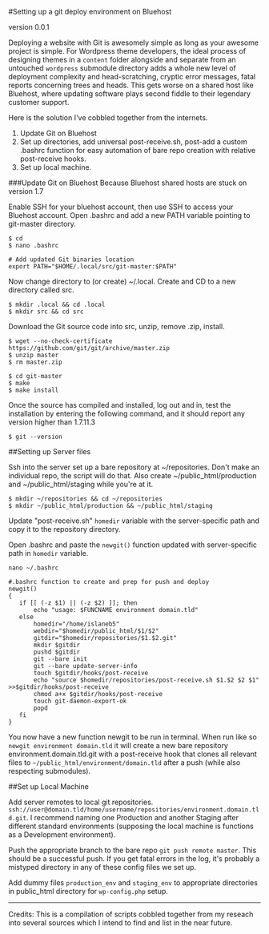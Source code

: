 #Setting up a git deploy environment on Bluehost

version 0.0.1

Deploying a website with Git is awesomely simple as long as your awesome project is simple. For Wordpress theme developers, the ideal process of designing themes in a `content` folder alongside and separate from an untouched `wordpress` submodule directory adds a whole new level of deployment complexity and head-scratching, cryptic error messages, fatal reports concerning trees and heads. This gets worse on a shared host like Bluehost, where updating software plays second fiddle to their legendary customer support.

Here is the solution I've cobbled together from the internets.

1. Update Git on Bluehost
2. Set up directories, add universal post-receive.sh, post-add a custom .bashrc function for easy automation of bare repo creation with relative post-receive hooks.
3. Set up local machine.

###Update Git on Bluehost
Because Bluehost shared hosts are stuck on version 1.7

Enable SSH for your bluehost account, then use SSH to access your Bluehost account. Open .bashrc and add a new PATH variable pointing to git-master directory.

```
$ cd
$ nano .bashrc

# Add updated Git binaries location
export PATH="$HOME/.local/src/git-master:$PATH"
``` 

​Now change directory to (or create) ~/.local. Create and CD to a new directory called src.

```
$ mkdir .local && cd .local
$ mkdir src && cd src
```

Download the Git source code into src, unzip, remove .zip, install. 

```
$ wget --no-check-certificate https://github.com/git/git/archive/master.zip
$ unzip master
$ rm master.zip

$ cd git-master
$ make
$ make install
```

​Once the source has compiled and installed, log out and in, test the installation by entering the following command, and it should report any version higher than 1.7.11.3

```
$ git --version
```

##Setting up Server files

Ssh into the server set up a bare repository at ~/repositories. Don't make an individual repo, the script will do that. Also create ~/public_html/production and ~/public_html/staging while you're at it.

```
$ mkdir ~/repositories && cd ~/repositories
$ mkdir ~/public_html/production && ~/public_html/staging
```

Update "post-receive.sh" `homedir` variable with the server-specific path and copy it to the repository directory.

Open .bashrc and paste the `newgit()` function updated with server-specific path in `homedir` variable.

```
nano ~/.bashrc
```
```
#.bashrc function to create and prep for push and deploy
newgit()  
{
   if [[ (-z $1) || (-z $2) ]]; then
       echo "usage: $FUNCNAME environment domain.tld"
   else
       homedir="/home/islaneb5"
       webdir="$homedir/public_html/$1/$2"
       gitdir="$homedir/repositories/$1.$2.git"
       mkdir $gitdir
       pushd $gitdir
       git --bare init
       git --bare update-server-info
       touch $gitdir/hooks/post-receive
       echo "source $homedir/repositories/post-receive.sh $1.$2 $2 $1" >>$gitdir/hooks/post-receive
       chmod a+x $gitdir/hooks/post-receive
       touch git-daemon-export-ok
       popd
   fi
}

```

You now have a new function newgit to be run in terminal. When run like so `newgit environment domain.tld` it will create a new bare repository environment.domain.tld.git with a post-receive hook that clones all relevant files to `~/public_html/environment/domain.tld` after a push (while also respecting submodules).

##Set up Local Machine

Add server remotes to local git repositories. `ssh://user@domain.tld/home/username/repositories/environment.domain.tld.git`. I recommend naming one Production and another Staging after different standard environments (supposing the local machine is functions as a Development environment).

Push the appropriate branch to the bare repo `git push remote master`. This should be a successful push. If you get fatal errors in the log, it's probably a mistyped directory in any of these config files we set up.

Add dummy files `production_env` and `staging_env` to appropriate directories in public_html directory for `wp-config.php` setup.


---

Credits: This is a compilation of scripts cobbled together from my reseach into several sources which I intend to find and list in the near future.